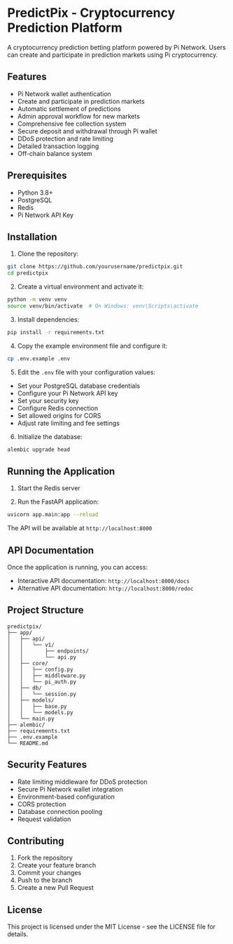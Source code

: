 # PredictPix - Cryptocurrency Prediction Platform

A cryptocurrency prediction betting platform powered by Pi Network. Users can create and participate in prediction markets using Pi cryptocurrency.

## Features

- Pi Network wallet authentication
- Create and participate in prediction markets
- Automatic settlement of predictions
- Admin approval workflow for new markets
- Comprehensive fee collection system
- Secure deposit and withdrawal through Pi wallet
- DDoS protection and rate limiting
- Detailed transaction logging
- Off-chain balance system

## Prerequisites

- Python 3.8+
- PostgreSQL
- Redis
- Pi Network API Key

## Installation

1. Clone the repository:
```bash
git clone https://github.com/yourusername/predictpix.git
cd predictpix
```

2. Create a virtual environment and activate it:
```bash
python -m venv venv
source venv/bin/activate  # On Windows: venv\Scripts\activate
```

3. Install dependencies:
```bash
pip install -r requirements.txt
```

4. Copy the example environment file and configure it:
```bash
cp .env.example .env
```

5. Edit the `.env` file with your configuration values:
- Set your PostgreSQL database credentials
- Configure your Pi Network API key
- Set your security key
- Configure Redis connection
- Set allowed origins for CORS
- Adjust rate limiting and fee settings

6. Initialize the database:
```bash
alembic upgrade head
```

## Running the Application

1. Start the Redis server

2. Run the FastAPI application:
```bash
uvicorn app.main:app --reload
```

The API will be available at `http://localhost:8000`

## API Documentation

Once the application is running, you can access:
- Interactive API documentation: `http://localhost:8000/docs`
- Alternative API documentation: `http://localhost:8000/redoc`

## Project Structure

```
predictpix/
├── app/
│   ├── api/
│   │   └── v1/
│   │       ├── endpoints/
│   │       └── api.py
│   ├── core/
│   │   ├── config.py
│   │   ├── middleware.py
│   │   └── pi_auth.py
│   ├── db/
│   │   └── session.py
│   ├── models/
│   │   ├── base.py
│   │   └── models.py
│   └── main.py
├── alembic/
├── requirements.txt
├── .env.example
└── README.md
```

## Security Features

- Rate limiting middleware for DDoS protection
- Secure Pi Network wallet integration
- Environment-based configuration
- CORS protection
- Database connection pooling
- Request validation

## Contributing

1. Fork the repository
2. Create your feature branch
3. Commit your changes
4. Push to the branch
5. Create a new Pull Request

## License

This project is licensed under the MIT License - see the LICENSE file for details. 